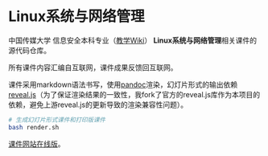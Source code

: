 # Linux系统与网络管理

中国传媒大学 信息安全本科专业（[教学Wiki](http://sec.cuc.edu.cn/huangwei/wiki)） **Linux系统与网络管理**相关课件的源代码仓库。

所有课件内容汇编自互联网，课件成果反馈回互联网。

课件采用markdown语法书写，使用[pandoc](http://pandoc.org/)渲染，幻灯片形式的输出依赖[reveal.js](https://github.com/hakimel/reveal.js.git)（为了保证渲染结果的一致性，我fork了官方的reveal.js库作为本项目的依赖，避免上游reveal.js的更新导致的渲染兼容性问题）。

```bash
# 生成幻灯片形式课件和打印版课件
bash render.sh
```

[课件网站在线版](http://sec.cuc.edu.cn/huangwei/wiki/teaching_linux_sysadmin.html)。


